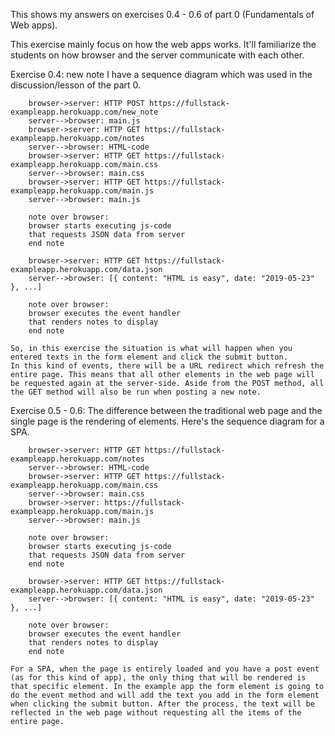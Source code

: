 This shows my answers on exercises 0.4 - 0.6 of part 0 (Fundamentals of Web apps).

This exercise mainly focus on how the web apps works. It'll familiarize the students on how browser and the server communicate with each other.

Exercise 0.4: new note
    I have a sequence diagram which was used in the discussion/lesson of the part 0.

        browser->server: HTTP POST https://fullstack-exampleapp.herokuapp.com/new_note
        server-->browser: main.js
        browser->server: HTTP GET https://fullstack-exampleapp.herokuapp.com/notes
        server-->browser: HTML-code
        browser->server: HTTP GET https://fullstack-exampleapp.herokuapp.com/main.css
        server-->browser: main.css
        browser->server: HTTP GET https://fullstack-exampleapp.herokuapp.com/main.js
        server-->browser: main.js

        note over browser:
        browser starts executing js-code
        that requests JSON data from server 
        end note

        browser->server: HTTP GET https://fullstack-exampleapp.herokuapp.com/data.json
        server-->browser: [{ content: "HTML is easy", date: "2019-05-23" }, ...]

        note over browser:
        browser executes the event handler
        that renders notes to display
        end note

    So, in this exercise the situation is what will happen when you entered texts in the form element and click the submit button.
    In this kind of events, there will be a URL redirect which refresh the entire page. This means that all other elements in the web page will be requested again at the server-side. Aside from the POST method, all the GET method will also be run when posting a new note.

Exercise 0.5 - 0.6:
    The difference between the traditional web page and the single page is the rendering of elements. Here's the sequence diagram for a SPA.

        browser->server: HTTP GET https://fullstack-exampleapp.herokuapp.com/notes
        server-->browser: HTML-code
        browser->server: HTTP GET https://fullstack-exampleapp.herokuapp.com/main.css
        server-->browser: main.css
        browser->server: https://fullstack-exampleapp.herokuapp.com/main.js
        server-->browser: main.js

        note over browser:
        browser starts executing js-code
        that requests JSON data from server 
        end note

        browser->server: HTTP GET https://fullstack-exampleapp.herokuapp.com/data.json
        server-->browser: [{ content: "HTML is easy", date: "2019-05-23" }, ...]

        note over browser:
        browser executes the event handler
        that renders notes to display
        end note
    
    For a SPA, when the page is entirely loaded and you have a post event (as for this kind of app), the only thing that will be rendered is that specific element. In the example app the form element is going to do the event method and will add the text you add in the form element when clicking the submit button. After the process, the text will be reflected in the web page without requesting all the items of the entire page.